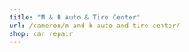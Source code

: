 ```yaml
---
title: "M & B Auto & Tire Center"
url: /cameron/m-and-b-auto-and-tire-center/
shop: car repair
---
```

